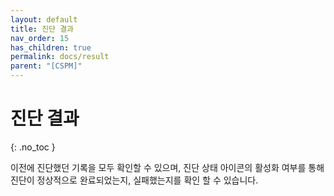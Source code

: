 ```yaml
---
layout: default
title: 진단 결과
nav_order: 15
has_children: true
permalink: docs/result
parent: "[CSPM]"
---
```


# 진단 결과
{: .no_toc }

이전에 진단했던 기록을 모두 확인할 수 있으며, 진단 상태 아이콘의 활성화 여부를 통해 진단이 정상적으로 완료되었는지, 실패했는지를 확인 할 수 있습니다. <br />
